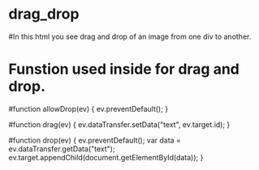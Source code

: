 # drag_drop

#In this html you see drag and drop of an image from one div to another.

# Funstion used inside for drag and drop.
#function allowDrop(ev) {
  ev.preventDefault();
}

#function drag(ev) {
  ev.dataTransfer.setData("text", ev.target.id);
}

#function drop(ev) {
  ev.preventDefault();
  var data = ev.dataTransfer.getData("text");
  ev.target.appendChild(document.getElementById(data));
}
